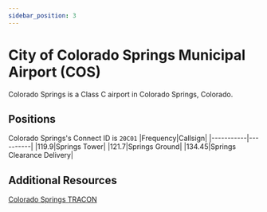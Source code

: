 ```yaml
---
sidebar_position: 3
---
```


# City of Colorado Springs Municipal Airport (COS)
Colorado Springs is a Class C airport in Colorado Springs, Colorado.

## Positions
Colorado Springs's Connect ID is ```20C01```
|Frequency|Callsign|
|-----------|----------|
|119.9|Springs Tower|
|121.7|Springs Ground|
|134.45|Springs Clearance Delivery|

## Additional Resources
[Colorado Springs TRACON](/docs/sops/tracon/costracon.md)